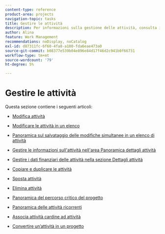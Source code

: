 ```yaml
---
content-type: reference
product-area: projects
navigation-topic: tasks
title: Gestire le attività
description: Per informazioni sulla gestione delle attività, consulta i seguenti articoli.
author: Alina
feature: Work Management
recommendations: noDisplay, noCatalog
exl-id: d87311fc-6f60-4fa8-a180-fda6eae473a0
source-git-commit: b08377e539b04e896e84d17f46d2c941b0f66731
workflow-type: tm+mt
source-wordcount: '79'
ht-degree: 5%

---
```


# Gestire le attività

Questa sezione contiene i seguenti articoli:

* [Modifica attività](../../../manage-work/tasks/manage-tasks/edit-tasks.md)
* [Modificare le attività in un elenco](../../../manage-work/tasks/manage-tasks/edit-tasks-in-a-list.md)
* [Panoramica sul salvataggio delle modifiche simultanee in un elenco di attività](../../../manage-work/tasks/manage-tasks/save-concurrent-changes-in-a-task-list.md)

  <!--
  <li><a href="../../../manage-work/tasks/manage-tasks/manage-task-details-forms-finances.md" class="MCXref xref" xrefformat="{para}">Manage task details, custom forms, and finances</a> (drafted not to lose the TOC spot, but the article is in draft)</li>
  -->

* [Gestire le informazioni sull&#39;attività nell&#39;area Panoramica dettagli attività](../../../manage-work/tasks/manage-tasks/task-information-in-overview.md)
* [Gestire i dati finanziari delle attività nella sezione Dettagli attività](../../../manage-work/tasks/manage-tasks/task-finances-in-details.md)
* [Copiare e duplicare le attività](../../../manage-work/tasks/manage-tasks/copy-and-duplicate-tasks.md)
* [Sposta attività](../../../manage-work/tasks/manage-tasks/move-tasks.md)
* [Elimina attività](../../../manage-work/tasks/manage-tasks/delete-tasks.md)
* [Panoramica del percorso critico del progetto](../../../manage-work/tasks/manage-tasks/critical-path.md)
* [Panoramica delle attività ricorrenti](../../../manage-work/tasks/manage-tasks/recurring-tasks-overview.md)
* [Associa attività cardine ad attività](../../../manage-work/tasks/manage-tasks/associate-milestones-with-tasks.md)
* [Convertire un’attività in un progetto](../../../manage-work/tasks/manage-tasks/convert-task-to-project.md)
